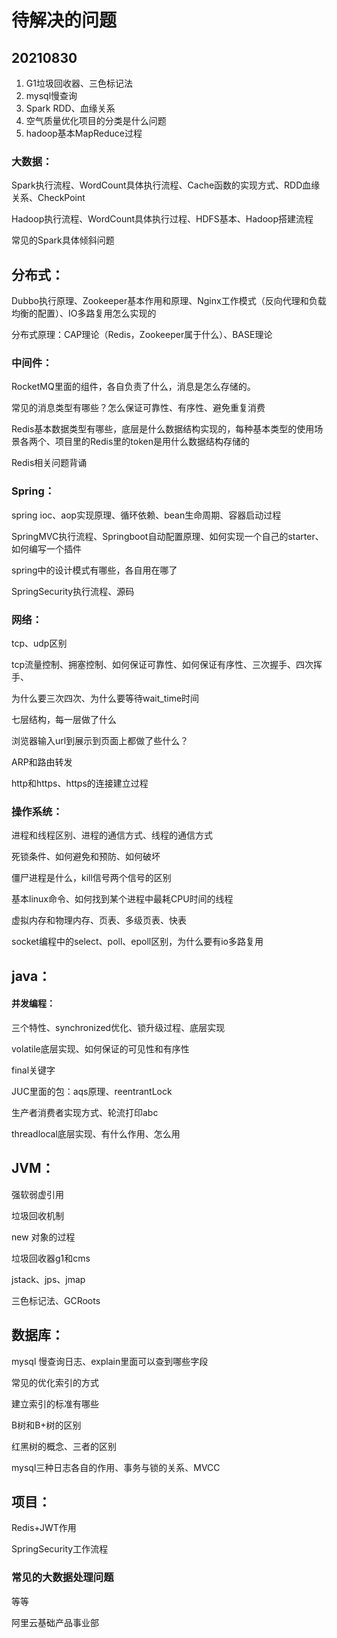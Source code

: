 # 待解决的问题

## 20210830

1. G1垃圾回收器、三色标记法
2. mysql慢查询
3. Spark RDD、血缘关系
4. 空气质量优化项目的分类是什么问题
5. hadoop基本MapReduce过程



### 大数据：

Spark执行流程、WordCount具体执行流程、Cache函数的实现方式、RDD血缘关系、CheckPoint

Hadoop执行流程、WordCount具体执行过程、HDFS基本、Hadoop搭建流程

常见的Spark具体倾斜问题

## 分布式：

Dubbo执行原理、Zookeeper基本作用和原理、Nginx工作模式（反向代理和负载均衡的配置）、IO多路复用怎么实现的

分布式原理：CAP理论（Redis，Zookeeper属于什么）、BASE理论

### 中间件：

RocketMQ里面的组件，各自负责了什么，消息是怎么存储的。

常见的消息类型有哪些？怎么保证可靠性、有序性、避免重复消费

Redis基本数据类型有哪些，底层是什么数据结构实现的，每种基本类型的使用场景各两个、项目里的Redis里的token是用什么数据结构存储的

Redis相关问题背诵

### Spring：

spring ioc、aop实现原理、循环依赖、bean生命周期、容器启动过程

SpringMVC执行流程、Springboot自动配置原理、如何实现一个自己的starter、如何编写一个插件

spring中的设计模式有哪些，各自用在哪了

SpringSecurity执行流程、源码

### 网络：

tcp、udp区别

tcp流量控制、拥塞控制、如何保证可靠性、如何保证有序性、三次握手、四次挥手、

为什么要三次四次、为什么要等待wait_time时间

七层结构，每一层做了什么

浏览器输入url到展示到页面上都做了些什么？

ARP和路由转发

http和https、https的连接建立过程

### 操作系统：

进程和线程区别、进程的通信方式、线程的通信方式

死锁条件、如何避免和预防、如何破坏

僵尸进程是什么，kill信号两个信号的区别

基本linux命令、如何找到某个进程中最耗CPU时间的线程

虚拟内存和物理内存、页表、多级页表、快表

socket编程中的select、poll、epoll区别，为什么要有io多路复用



## java：

#### 并发编程：

三个特性、synchronized优化、锁升级过程、底层实现

volatile底层实现、如何保证的可见性和有序性

final关键字

JUC里面的包：aqs原理、reentrantLock

生产者消费者实现方式、轮流打印abc

threadlocal底层实现、有什么作用、怎么用

## JVM：

强软弱虚引用

垃圾回收机制

new 对象的过程

垃圾回收器g1和cms

jstack、jps、jmap

三色标记法、GCRoots

## 数据库：

mysql 慢查询日志、explain里面可以查到哪些字段

常见的优化索引的方式

建立索引的标准有哪些

B树和B+树的区别

红黑树的概念、三者的区别

mysql三种日志各自的作用、事务与锁的关系、MVCC

## 项目：

Redis+JWT作用

SpringSecurity工作流程

### 常见的大数据处理问题

等等



阿里云基础产品事业部

